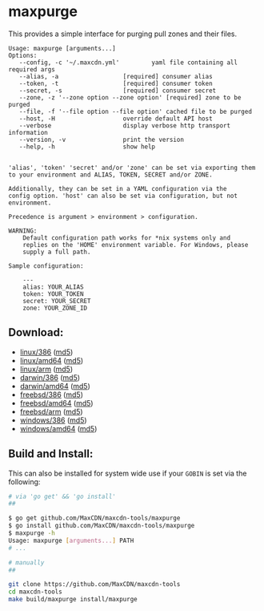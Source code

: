 maxpurge
========

This provides a simple interface for purging pull zones and their files.

```
Usage: maxpurge [arguments...]
Options:
   --config, -c '~/.maxcdn.yml'			yaml file containing all required args
   --alias, -a 					[required] consumer alias
   --token, -t 					[required] consumer token
   --secret, -s 				[required] consumer secret
   --zone, -z '--zone option --zone option'	[required] zone to be purged
   --file, -f '--file option --file option'	cached file to be purged
   --host, -H 					override default API host
   --verbose					display verbose http transport information
   --version, -v				print the version
   --help, -h					show help


'alias', 'token' 'secret' and/or 'zone' can be set via exporting them
to your environment and ALIAS, TOKEN, SECRET and/or ZONE.

Additionally, they can be set in a YAML configuration via the
config option. 'host' can also be set via configuration, but not
environment.

Precedence is argument > environment > configuration.

WARNING:
    Default configuration path works for *nix systems only and
    replies on the 'HOME' environment variable. For Windows, please
    supply a full path.

Sample configuration:

    ---
    alias: YOUR_ALIAS
    token: YOUR_TOKEN
    secret: YOUR_SECRET
    zone: YOUR_ZONE_ID

```

Download:
---------

- [linux/386](http://get.maxcdn.com/maxpurge/linux/386/maxpurge) ([md5](http://get.maxcdn.com/maxpurge/linux/386/maxpurge.md5))
- [linux/amd64](http://get.maxcdn.com/maxpurge/linux/amd64/maxpurge) ([md5](http://get.maxcdn.com/maxpurge/linux/amd64/maxpurge.md5))
- [linux/arm](http://get.maxcdn.com/maxpurge/linux/arm/maxpurge) ([md5](http://get.maxcdn.com/maxpurge/linux/arm/maxpurge.md5))
- [darwin/386](http://get.maxcdn.com/maxpurge/darwin/386/maxpurge) ([md5](http://get.maxcdn.com/maxpurge/darwin/386/maxpurge.md5))
- [darwin/amd64](http://get.maxcdn.com/maxpurge/darwin/amd64/maxpurge) ([md5](http://get.maxcdn.com/maxpurge/darwin/amd64/maxpurge.md5))
- [freebsd/386](http://get.maxcdn.com/maxpurge/freebsd/386/maxpurge) ([md5](http://get.maxcdn.com/maxpurge/freebsd/386/maxpurge.md5))
- [freebsd/amd64](http://get.maxcdn.com/maxpurge/freebsd/amd64/maxpurge) ([md5](http://get.maxcdn.com/maxpurge/freebsd/amd64/maxpurge.md5))
- [freebsd/arm](http://get.maxcdn.com/maxpurge/freebsd/arm/maxpurge) ([md5](http://get.maxcdn.com/maxpurge/freebsd/arm/maxpurge.md5))
- [windows/386](http://get.maxcdn.com/maxpurge/windows/386/maxpurge.exe) ([md5](http://get.maxcdn.com/maxpurge/windows/386/maxpurge.exe.md5))
- [windows/amd64](http://get.maxcdn.com/maxpurge/windows/amd64/maxpurge.exe) ([md5](http://get.maxcdn.com/maxpurge/windows/amd64/maxpurge.exe.md5))


Build and Install:
------------------

This can also be installed for system wide use if your `GOBIN` is set via the following:

```bash
# via 'go get' && 'go install'
##

$ go get github.com/MaxCDN/maxcdn-tools/maxpurge
$ go install github.com/MaxCDN/maxcdn-tools/maxpurge
$ maxpurge -h
Usage: maxpurge [arguments...] PATH
# ...

# manually
##

git clone https://github.com/MaxCDN/maxcdn-tools
cd maxcdn-tools
make build/maxpurge install/maxpurge
```
